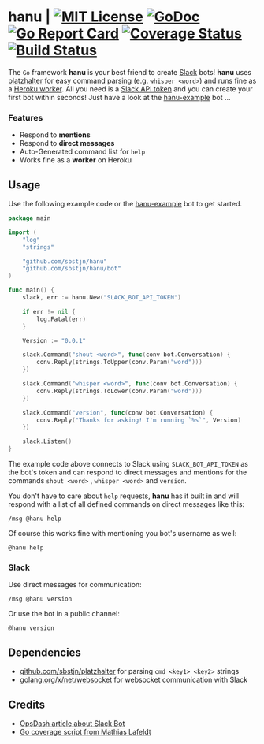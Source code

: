 # hanu | [![MIT License](https://img.shields.io/github/license/sbstjn/hanu.svg?maxAge=3600)](https://github.com/sbstjn/hanu/blob/master/LICENSE.md) [![GoDoc](https://godoc.org/github.com/sbstjn/hanu?status.svg)](https://godoc.org/github.com/sbstjn/hanu) [![Go Report Card](https://goreportcard.com/badge/github.com/sbstjn/hanu)](https://goreportcard.com/report/github.com/sbstjn/hanu) [![Coverage Status](https://coveralls.io/repos/github/sbstjn/hanu/badge.svg)](https://coveralls.io/github/sbstjn/hanu) [![Build Status](https://travis-ci.org/sbstjn/hanu.svg?branch=master)](https://travis-ci.org/sbstjn/hanu)

The `Go` framework **hanu** is your best friend to create [Slack](https://slackhq.com) bots! **hanu** uses [platzhalter](https://github.com/sbstjn/platzhalter) for easy command parsing (e.g. `whisper <word>`) and runs fine as a [Heroku worker](https://devcenter.heroku.com/articles/background-jobs-queueing). All you need is a [Slack API token](https://api.slack.com/bot-users) and you can create your first bot within seconds! Just have a look at the [hanu-example](https://github.com/sbstjn/hanu-example) bot …

### Features

- Respond to **mentions**
- Respond to **direct messages**
- Auto-Generated command list for `help`
- Works fine as a **worker** on Heroku

## Usage

Use the following example code or the [hanu-example](https://github.com/sbstjn/hanu-example) bot to get started.

```go
package main

import (
	"log"
	"strings"

	"github.com/sbstjn/hanu"
	"github.com/sbstjn/hanu/bot"
)

func main() {
	slack, err := hanu.New("SLACK_BOT_API_TOKEN")

	if err != nil {
		log.Fatal(err)
	}

	Version := "0.0.1"

	slack.Command("shout <word>", func(conv bot.Conversation) {
		conv.Reply(strings.ToUpper(conv.Param("word")))
	})

	slack.Command("whisper <word>", func(conv bot.Conversation) {
		conv.Reply(strings.ToLower(conv.Param("word")))
	})

	slack.Command("version", func(conv bot.Conversation) {
		conv.Reply("Thanks for asking! I'm running `%s`", Version)
	})

	slack.Listen()
}
```

The example code above connects to Slack using `SLACK_BOT_API_TOKEN` as the bot's token and can respond to direct messages and mentions for the commands `shout <word>` , `whisper <word>` and `version`.

You don't have to care about `help` requests, **hanu** has it built in and will respond with a list of all defined commands on direct messages like this:

```
/msg @hanu help
```

Of course this works fine with mentioning you bot's username as well:

```
@hanu help
```

### Slack

Use direct messages for communication:

```
/msg @hanu version
```

Or use the bot in a public channel:

```
@hanu version
```


## Dependencies

 - [github.com/sbstjn/platzhalter](https://github.com/sbstjn/platzhalter) for parsing `cmd <key1> <key2>` strings
 - [golang.org/x/net/websocket](http://golang.org/x/net/websocket) for websocket communication with Slack

## Credits
 * [OpsDash article about Slack Bot](https://www.opsdash.com/blog/slack-bot-in-golang.html)
 * [Go coverage script from Mathias Lafeldt](https://mlafeldt.github.io/blog/test-coverage-in-go/)
